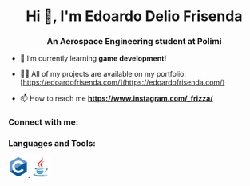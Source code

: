 <h1 align="center">Hi 👋, I'm Edoardo Delio Frisenda</h1>
<h3 align="center">An Aerospace Engineering student at Polimi</h3>

- 🌱 I’m currently learning **game development!**

- 👨‍💻 All of my projects are available on my portfolio: [https://edoardofrisenda.com/](https://edoardofrisenda.com/)

- 📫 How to reach me **https://www.instagram.com/_frizza/**

<h3 align="left">Connect with me:</h3>
<p align="left">
</p>

<h3 align="left">Languages and Tools:</h3>
<p align="left"> <a href="https://www.cprogramming.com/" target="_blank" rel="noreferrer"> <img src="https://raw.githubusercontent.com/devicons/devicon/master/icons/c/c-original.svg" alt="c" width="40" height="40"/> </a> <a href="https://www.java.com" target="_blank" rel="noreferrer"> <img src="https://raw.githubusercontent.com/devicons/devicon/master/icons/java/java-original.svg" alt="java" width="40" height="40"/> </a> </p>
